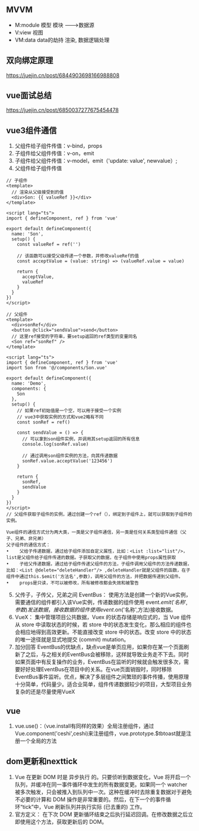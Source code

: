 ## MVVM
* M:module 模型 模块 --->数据源
* V:view 视图
* VM:data data的劫持 渲染, 数据逻辑处理

## 双向绑定原理
https://juejin.cn/post/6844903698166988808

## vue面试总结
https://juejin.cn/post/6850037277675454478

## vue3组件通信
1. 父组件给子组件传值：v-bind，props
2. 子组件给父组件传值：v-on，emit
3. 子组件给父组件传值：v-model，emit（'update: value', newvalue）;
4. 父组件给子组件传值
```
// 子组件
<template>
  // 渲染从父级接受到的值
  <div>Son: {{ valueRef }}</div>
</template>

<script lang="ts">
import { defineComponent, ref } from 'vue'

export default defineComponent({
  name: 'Son',
  setup() {
    const valueRef = ref('')
    
    // 该函数可以接受父级传递一个参数，并修改valueRef的值
    const acceptValue = (value: string) => (valueRef.value = value)

    return {
      acceptValue,
      valueRef
    }
  }
})
</script>

// 父组件
<template>
  <div>sonRef</div>
  <button @click="sendValue">send</button>
  // 这里ref接受的字符串，要setup返回的ref类型的变量同名
  <Son ref="sonRef" />
</template>

<script lang="ts">
import { defineComponent, ref } from 'vue'
import Son from '@/components/Son.vue'

export default defineComponent({
  name: 'Demo',
  components: {
    Son
  },
  setup() {
    // 如果ref初始值是一个空，可以用于接受一个实例
    // vue3中获取实例的方式和vue2略有不同
    const sonRef = ref()

    const sendValue = () => {
      // 可以拿到son组件实例，并调用其setup返回的所有信息
      console.log(sonRef.value)
      
      // 通过调用son组件实例的方法，向其传递数据
      sonRef.value.acceptValue('123456')
    }

    return {
      sonRef,
      sendValue
    }
  }
})
</script>
// 父组件获取子组件的实例，通过创建一个ref（），绑定到子组件上，就可以获取到子组件的实例。
```
```
Vue组件的通信方式分为两大类，一类是父子组件通信，另一类是任何关系类型组件通信（父子、兄弟、非兄弟）
父子组件的通信方式：
•    父给子传递数据，通过给子组件添加自定义属性，比如：<List :list="list"/>，list是父组件给子组件传递的数据。子获取父的数据，在子组件中使用props属性获取
•    子给父传递数据，通过给子组件传递父组件的方法，子组件调用父组件的方法传递数据，比如：<List @delete="deleteHandler"/> ,deleteHandler就是父组件的函数，在子组件中通过this.$emit('方法名',参数)，调用父组件的方法，并把数据传递到父组件。
•    props是只读，不可以被修改，所有被修改都会失效和被警告
```
5. 父传子，子传父，兄弟之间
EventBus：
使用方法是创建一个新的Vue实例，需要通信的组件都引入该Vue实例，传递数据的组件使用 event.$emit('名称',参数)发送数据，接收数据的组件使用 event.$on('名称',方法)接收数据。
6. VueX：
集中管理项目公共数据，Vuex 的状态存储是响应式的，当 Vue 组件从 store 中读取状态的时候，若 store 中的状态发生变化，那么相应的组件也会相应地得到高效更新。不能直接改变 store 中的状态。改变 store 中的状态的唯一途径就是显式地提交 (commit) mutation。
7. 加分回答
EventBus的优缺点，缺点vue是单页应用，如果你在某一个页面刷新了之后，与之相关的EventBus会被移除，这样就导致业务走不下去。同时如果页面中有反复操作的业务，EventBus在监听的时候就会触发很多次，需要好好处理EventBus在项目中的关系。在vue页面销毁时，同时移除EventBus事件监听。优点，解决了多层组件之间繁琐的事件传播，使用原理十分简单，代码量少。适合业简单，组件传递数据较少的项目，大型项目业务复杂的还是尽量使用VueX

## vue
1. vue.use()：（vue.install有同样的效果）全局注册组件，通过Vue.component('ceshi',ceshi)来注册组件，vue.prototype.$tbtoast就是注册一个全局的方法
## dom更新和nexttick
1. Vue 在更新 DOM 时是 异步执行 的。只要侦听到数据变化，Vue 将开启一个队列，并缓冲在同一事件循环中发生的所有数据变更。如果同一个 watcher 被多次触发，只会被推入到队列中一次。这种在缓冲时去除重复数据对于避免不必要的计算和 DOM 操作是非常重要的。然后，在下一个的事件循环“tick”中，Vue 刷新队列并执行实际 (已去重的) 工作。
2. 官方定义： 在下次 DOM 更新循环结束之后执行延迟回调。在修改数据之后立即使用这个方法，获取更新后的 DOM。
